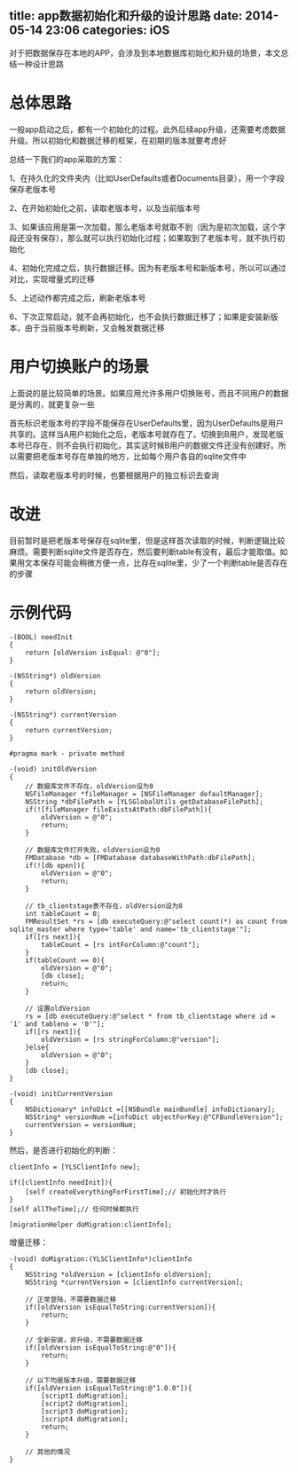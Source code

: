 title: app数据初始化和升级的设计思路
date: 2014-05-14 23:06
categories: iOS
---
对于把数据保存在本地的APP，会涉及到本地数据库初始化和升级的场景，本文总结一种设计思路
<!--more-->

# 总体思路

一般app启动之后，都有一个初始化的过程。此外后续app升级，还需要考虑数据升级。所以初始化和数据迁移的框架，在初期的版本就要考虑好

总结一下我们的app采取的方案：

1、在持久化的文件夹内（比如UserDefaults或者Documents目录），用一个字段保存老版本号

2、在开始初始化之前，读取老版本号，以及当前版本号

3、如果该应用是第一次加载，那么老版本号就取不到（因为是初次加载，这个字段还没有保存），那么就可以执行初始化过程；如果取到了老版本号，就不执行初始化

4、初始化完成之后，执行数据迁移。因为有老版本号和新版本号，所以可以通过对比，实现增量式的迁移

5、上述动作都完成之后，刷新老版本号

6、下次正常启动，就不会再初始化，也不会执行数据迁移了；如果是安装新版本，由于当前版本号刷新，又会触发数据迁移

# 用户切换账户的场景

上面说的是比较简单的场景。如果应用允许多用户切换账号，而且不同用户的数据是分离的，就更复杂一些

首先标识老版本号的字段不能保存在UserDefaults里，因为UserDefaults是用户共享的。这样当A用户初始化之后，老版本号就存在了。切换到B用户，发现老版本号已存在，则不会执行初始化，其实这时候B用户的数据文件还没有创建好。所以需要把老版本号存在单独的地方，比如每个用户各自的sqlite文件中

然后，读取老版本号的时候，也要根据用户的独立标识去查询

# 改进

目前暂时是把老版本号保存在sqlite里，但是这样首次读取的时候，判断逻辑比较麻烦。需要判断sqlite文件是否存在，然后要判断table有没有，最后才能取值。如果用文本保存可能会稍微方便一点，比存在sqlite里，少了一个判断table是否存在的步骤

# 示例代码

```
-(BOOL) needInit
{
    return [oldVersion isEqual: @"0"];
}

-(NSString*) oldVersion
{
    return oldVersion;
}

-(NSString*) currentVersion
{
    return currentVersion;
}

#pragma mark - private method

-(void) initOldVersion
{
    // 数据库文件不存在，oldVersion设为0
    NSFileManager *fileManager = [NSFileManager defaultManager];
    NSString *dbFilePath = [YLSGlobalUtils getDatabaseFilePath];
    if(![fileManager fileExistsAtPath:dbFilePath]){
        oldVersion = @"0";
        return;
    }

    // 数据库文件打开失败，oldVersion设为0
    FMDatabase *db = [FMDatabase databaseWithPath:dbFilePath];
    if(![db open]){
        oldVersion = @"0";
        return;
    }

    // tb_clientstage表不存在，oldVersion设为0
    int tableCount = 0;
    FMResultSet *rs = [db executeQuery:@"select count(*) as count from sqlite_master where type='table' and name='tb_clientstage'"];
    if([rs next]){
        tableCount = [rs intForColumn:@"count"];
    }
    if(tableCount == 0){
        oldVersion = @"0";
        [db close];
        return;
    }

    // 设置oldVersion
    rs = [db executeQuery:@"select * from tb_clientstage where id = '1' and tableno = '0'"];
    if([rs next]){
        oldVersion = [rs stringForColumn:@"version"];
    }else{
        oldVersion = @"0";
    }
    [db close];
}

-(void) initCurrentVersion
{
    NSDictionary* infoDict =[[NSBundle mainBundle] infoDictionary];
    NSString* versionNum =[infoDict objectForKey:@"CFBundleVersion"];
    currentVersion = versionNum;
}
```

然后，是否进行初始化的判断：

```
clientInfo = [YLSClientInfo new];

if([clientInfo needInit]){
    [self createEverythingForFirstTime];// 初始化时才执行
}
[self allTheTime];// 任何时候都执行

[migrationHelper doMigration:clientInfo];
```

增量迁移：

```
-(void) doMigration:(YLSClientInfo*)clientInfo
{
    NSString *oldVersion = [clientInfo oldVersion];
    NSString *currentVersion = [clientInfo currentVersion];

    // 正常登陆，不需要数据迁移
    if([oldVersion isEqualToString:currentVersion]){
        return;
    }

    // 全新安装，非升级，不需要数据迁移
    if([oldVersion isEqualToString:@"0"]){
        return;
    }

    // 以下均是版本升级，需要数据迁移
    if([oldVersion isEqualToString:@"1.0.0"]){
        [script1 doMigration];
        [script2 doMigration];
        [script3 doMigration];
        [script4 doMigration];
        return;
    }

    // 其他的情况
}
```